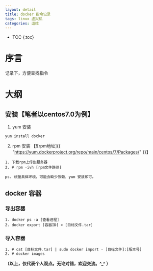 ```yaml
---
layout: detail
title: docker 指令记录
tags: linux 虚拟机
categories: 运维
---
```


* TOC
{:toc}

# 序言
记录下，方便查找指令

# 大纲

## 安装【笔者以centos7.0为例】

1. yum 安装

~~~
yum install docker
~~~

2. rpm 安装 【![rpm地址]{{ "https://yum.dockerproject.org/repo/main/centos/7/Packages/" }}】

~~~
1. 下载rpm上传到服务器
2. # rpm -ivh [rpm文件路径]

ps. 根据具体环境，可能会缺少依赖，yum 安装即可。
~~~


## docker 容器

### 导出容器

~~~
1. docker ps -a [查看进程]
2. docker export [容器ID] > [目标文件.tar]
~~~

### 导入容器

~~~
1. # cat [目标文件.tar] | sudo docker import - [目标文件]:[版本号]
2. # docker images
~~~

**（以上，仅代表个人观点。无论对错，欢迎交流。^_^ ）**
